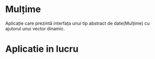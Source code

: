 # Mulțime
Aplicație care prezintă interfața unui tip abstract de date(Mulțime) cu ajutorul unui vector dinamic.




# Aplicatie in lucru
